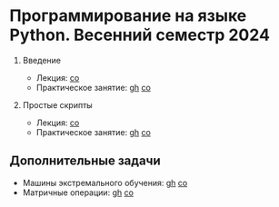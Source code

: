# Программирование на языке Python. Весенний семестр 2024

1. Введение

    * Лекция:
    [co](https://colab.research.google.com/github/true-grue/kispython/blob/main/lect1.ipynb)
    * Практическое занятие:
    [gh](https://github.com/true-grue/kispython/blob/main/pract1.ipynb)
    [co](https://colab.research.google.com/github/true-grue/kispython/blob/main/pract1.ipynb)

1. Простые скрипты

    * Лекция:
    [co](https://colab.research.google.com/github/true-grue/kispython/blob/main/lect2.ipynb)
    * Практическое занятие:
    [gh](https://github.com/true-grue/kispython/blob/main/pract2.ipynb)
    [co](https://colab.research.google.com/github/true-grue/kispython/blob/main/pract2.ipynb)

## Дополнительные задачи

* Машины экстремального обучения:
[gh](https://github.com/true-grue/kispython/blob/main/contrib/elm.ipynb)
[co](https://colab.research.google.com/github/true-grue/kispython/blob/main/contrib/elm.ipynb)
* Матричные операции:
[gh](https://github.com/true-grue/kispython/blob/main/contrib/matrices.ipynb)
[co](https://colab.research.google.com/github/true-grue/kispython/blob/main/contrib/matrices.ipynb)
